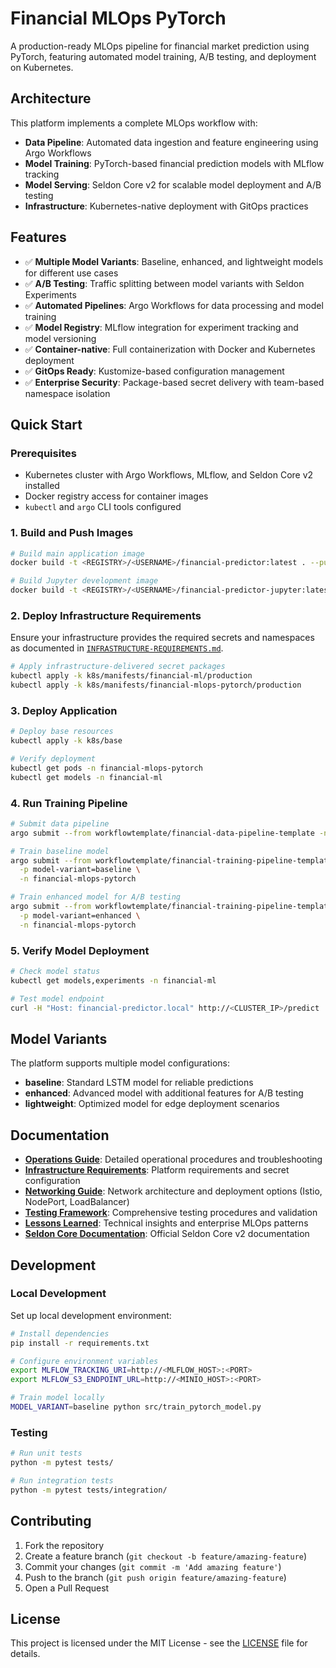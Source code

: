 # Financial MLOps PyTorch

A production-ready MLOps pipeline for financial market prediction using PyTorch, featuring automated model training, A/B testing, and deployment on Kubernetes.

## Architecture

This platform implements a complete MLOps workflow with:

- **Data Pipeline**: Automated data ingestion and feature engineering using Argo Workflows
- **Model Training**: PyTorch-based financial prediction models with MLflow tracking
- **Model Serving**: Seldon Core v2 for scalable model deployment and A/B testing
- **Infrastructure**: Kubernetes-native deployment with GitOps practices

## Features

- ✅ **Multiple Model Variants**: Baseline, enhanced, and lightweight models for different use cases
- ✅ **A/B Testing**: Traffic splitting between model variants with Seldon Experiments
- ✅ **Automated Pipelines**: Argo Workflows for data processing and model training
- ✅ **Model Registry**: MLflow integration for experiment tracking and model versioning
- ✅ **Container-native**: Full containerization with Docker and Kubernetes deployment
- ✅ **GitOps Ready**: Kustomize-based configuration management
- ✅ **Enterprise Security**: Package-based secret delivery with team-based namespace isolation

## Quick Start

### Prerequisites

- Kubernetes cluster with Argo Workflows, MLflow, and Seldon Core v2 installed
- Docker registry access for container images
- `kubectl` and `argo` CLI tools configured

### 1. Build and Push Images

```bash
# Build main application image
docker build -t <REGISTRY>/<USERNAME>/financial-predictor:latest . --push

# Build Jupyter development image
docker build -t <REGISTRY>/<USERNAME>/financial-predictor-jupyter:latest -f jupyter/Dockerfile . --push
```

### 2. Deploy Infrastructure Requirements

Ensure your infrastructure provides the required secrets and namespaces as documented in [`INFRASTRUCTURE-REQUIREMENTS.md`](./INFRASTRUCTURE-REQUIREMENTS.md).

```bash
# Apply infrastructure-delivered secret packages
kubectl apply -k k8s/manifests/financial-ml/production
kubectl apply -k k8s/manifests/financial-mlops-pytorch/production
```

### 3. Deploy Application

```bash
# Deploy base resources
kubectl apply -k k8s/base

# Verify deployment
kubectl get pods -n financial-mlops-pytorch
kubectl get models -n financial-ml
```

### 4. Run Training Pipeline

```bash
# Submit data pipeline
argo submit --from workflowtemplate/financial-data-pipeline-template -n financial-mlops-pytorch

# Train baseline model
argo submit --from workflowtemplate/financial-training-pipeline-template \
  -p model-variant=baseline \
  -n financial-mlops-pytorch

# Train enhanced model for A/B testing
argo submit --from workflowtemplate/financial-training-pipeline-template \
  -p model-variant=enhanced \
  -n financial-mlops-pytorch
```

### 5. Verify Model Deployment

```bash
# Check model status
kubectl get models,experiments -n financial-ml

# Test model endpoint
curl -H "Host: financial-predictor.local" http://<CLUSTER_IP>/predict
```

## Model Variants

The platform supports multiple model configurations:

- **baseline**: Standard LSTM model for reliable predictions
- **enhanced**: Advanced model with additional features for A/B testing
- **lightweight**: Optimized model for edge deployment scenarios

## Documentation

- **[Operations Guide](./OPERATIONS.md)**: Detailed operational procedures and troubleshooting
- **[Infrastructure Requirements](./INFRASTRUCTURE-REQUIREMENTS.md)**: Platform requirements and secret configuration  
- **[Networking Guide](./NETWORKING.md)**: Network architecture and deployment options (Istio, NodePort, LoadBalancer)
- **[Testing Framework](./TESTING.md)**: Comprehensive testing procedures and validation
- **[Lessons Learned](./LESSONS-LEARNED.md)**: Technical insights and enterprise MLOps patterns
- **[Seldon Core Documentation](https://docs.seldon.ai/seldon-core-2)**: Official Seldon Core v2 documentation

## Development

### Local Development

Set up local development environment:

```bash
# Install dependencies
pip install -r requirements.txt

# Configure environment variables
export MLFLOW_TRACKING_URI=http://<MLFLOW_HOST>:<PORT>
export MLFLOW_S3_ENDPOINT_URL=http://<MINIO_HOST>:<PORT>

# Train model locally
MODEL_VARIANT=baseline python src/train_pytorch_model.py
```

### Testing

```bash
# Run unit tests
python -m pytest tests/

# Run integration tests
python -m pytest tests/integration/
```

## Contributing

1. Fork the repository
2. Create a feature branch (`git checkout -b feature/amazing-feature`)
3. Commit your changes (`git commit -m 'Add amazing feature'`)
4. Push to the branch (`git push origin feature/amazing-feature`)
5. Open a Pull Request

## License

This project is licensed under the MIT License - see the [LICENSE](LICENSE) file for details.
